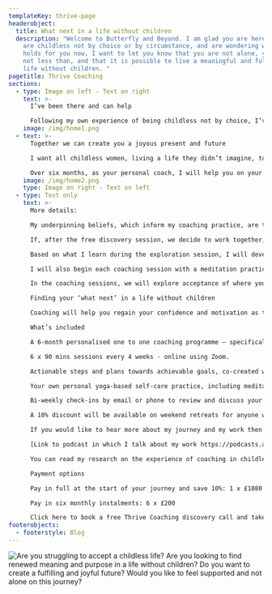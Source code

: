 ```yaml
---
templateKey: thrive-page
headerobject:
  title: What next in a life without children
  description: "Welcome to Butterfly and Beyond. I am glad you are here.  If you
    are childless not by choice or by circumstance, and are wondering what life
    holds for you now, I want to let you know that you are not alone, you are
    not less than, and that it is possible to live a meaningful and fulfilled
    life without children. "
pagetitle: Thrive Coaching
sections:
  - type: Image on left - Text on right
    text: >-
      I’ve been there and can help

      Following my own experience of being childless not by choice, I’ve made it my purpose to transform other childless women’s experience of themselves as “not enough”. That’s why I have created the 6 monthThrive coaching program. I have been in your shoes and I offer understanding, care and support.
    image: /img/home1.png
  - text: >-
      Together we can create you a joyous present and future

      I want all childless women, living a life they didn’t imagine, to see themselves as courageous and unlimited, with the freedom to create a joyous present and future.

      Over six months, as your personal coach, I will help you on your journey towards accepting and valuing yourself and creating new meaning and purpose in your life. Whatever this looks like for you, it will be a supportive, safe and nurturing space, holding you at its heart.
    image: /img/home2.png
    type: Image on right - Text on left
  - type: Text only
    text: >-
      More details:

      My underpinning beliefs, which inform my coaching practice, are that we all have potential within us, and we have self-determination. I believe that culturally constructed knowledge and values can be challenged, and new meaning made – leading to a shift in outlook and actions. This way I believe transformation is possible. 

      If, after the free discovery session, we decide to work together, in the first Thrive session we will explore where you are in your journey, the issues affecting you, and where you would like to get to. I will be supportive and empathetic, taking responsibility for building our relationship and the trust between us. You will be the centre of the coaching journey.

      Based on what I learn during the exploration session, I will develop some yoga-based practices to support you on your journey. These may include daily meditation and breathing practices to help with stress, anxiety, and self-compassion. 

      I will also begin each coaching session with a meditation practice, as preparation to help clear the busy chatter of the mind, and enable focus, clarity and presence during the coaching session to enhance your insights, learning and development. 

      In the coaching sessions, we will explore acceptance of where you currently are, and look at transforming what we can on the road ahead. We can discover different perspectives and options for a life without children, and this may involve challenging existing beliefs holding you back e.g. societal constructs and your own personal narrative. Together we will create actionable steps towards achievable goals, and the client’s your vision for your future.  

      Finding your ‘what next’ in a life without children

      Coaching will help you regain your confidence and motivation as together we look at where you are in life, and explore different perspectives and options to help you create a new path forward. Combining coaching with my work as a yoga teacher, I create effective nurturing strategies for both mind and body. The goal is to enable you to live a rewarding life, with optimism and joy.

      What’s included

      A 6-month personalised one to one coaching programme – specifically designed for you.

      6 x 90 mins sessions every 4 weeks - online using Zoom.

      Actionable steps and plans towards achievable goals, co-created with you, to build on your dreams.

      Your own personal yoga-based self-care practice, including meditation, breathing practices, and self-care techniques.

      Bi-weekly check-ins by email or phone to review and discuss your progress on the journey.

      A 10% discount will be available on weekend retreats for anyone who has completed the Thrive program.

      If you would like to hear more about my journey and my work then please click on link to the podcast below.

      [Link to podcast in which I talk about my work https://podcasts.apple.com/gb/podcast/over-40-involuntary-childless-how-ive-thrived-regardless/id1225884321?i=1000514844738]

      You can read my research on the experience of coaching in childless women here. [Link to https://radar.brookes.ac.uk/radar/items/00f8f6a9-2c25-4969-95d4-e115a9993d16/1/]

      Payment options

      Pay in full at the start of your journey and save 10%: 1 x £1080 (full price £1200)

      Pay in six monthly instalments: 6 x £200

      Click here to book a free Thrive Coaching discovery call and take the first step to creating a joyous present and future.
footerobjects:
  - footerstyle: Blog
---
```

![Are you struggling to accept a childless life? Are you looking to find renewed meaning and purpose in a life without children? Do you want to create a fulfilling and joyful future? Would you like to feel supported and not alone on this journey?](/img/screenshot-2021-08-05-184149.png "Questions")

<br /><br />